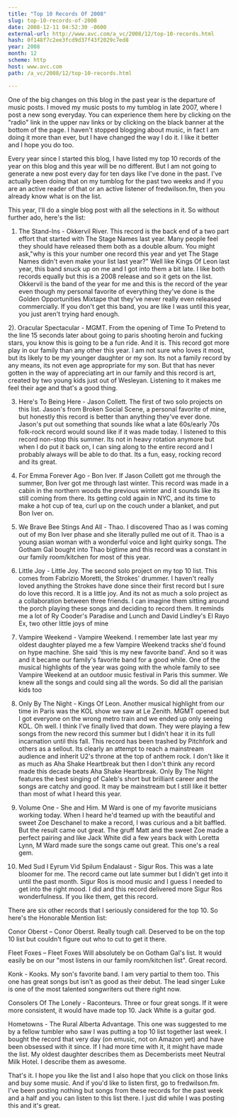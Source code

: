 ```yaml
---
title: "Top 10 Records Of 2008"
slug: top-10-records-of-2008
date: 2008-12-11 04:52:30 -0600
external-url: http://www.avc.com/a_vc/2008/12/top-10-records.html
hash: 0f148f7c2ee3fcd9d37f43f2029c7ed8
year: 2008
month: 12
scheme: http
host: www.avc.com
path: /a_vc/2008/12/top-10-records.html

---
```


One of the big changes on this blog in the past year is the departure of music posts. I moved my music posts to my tumblog in late 2007, where I post a new song everyday. You can experience them here by clicking on the "radio" link in the upper nav links or by clicking on the black banner at the bottom of the page. I haven't stopped blogging about music, in fact I am doing it more than ever, but I have changed the way I do it. I like it better and I hope you do too.


Every year since I started this blog, I have listed my top 10 records of the year on this blog and this year will be no different. But I am not going to generate a new post every day for ten days like I've done in the past. I've actually been doing that on my tumblog for the past two weeks and if you are an active reader of that or an active listener of fredwilson.fm, then you already know what is on the list.


This year, I'll do a single blog post with all the selections in it. So without further ado, here's the list:


1) The Stand-Ins - Okkervil River. This record is the back end of a two part effort that started with The Stage Names last year. Many people feel they should have released them both as a double album. You might ask,"why is this your number one record this year and yet The Stage Names didn't even make your list last year?" Well like Kings Of Leon last year, this band snuck up on me and I got into them a bit late. I like both records equally but this is a 2008 release and so it gets on the list. Okkervil is the band of the year for me and this is the record of the year even though my personal favorite of everything they've done is the Golden Opportunities Mixtape that they've never really even released commercially. If you don't get this band, you are like I was until this year, you just aren't trying hard enough.


2). Oracular Spectacular - MGMT. From the opening of Time To Pretend to the line 15 seconds later about going to paris shooting heroin and fucking stars, you know this is going to be a fun ride. And it is. This record got more play in our family than any other this year. I am not sure who loves it most, but its likely to be my younger daughter or my son. Its not a family record by any means, its not even age appropriate for my son. But that has never gotten in the way of appreciating art in our family and this record is art, created by two young kids just out of Wesleyan. Listening to it makes me feel their age and that's a good thing.


3) Here's To Being Here - Jason Collett. The first of two solo projects on this list. Jason's from Broken Social Scene, a personal favorite of mine, but honestly this record is better than anything they've ever done. Jason's put out something that sounds like what a late 60s/early 70s folk-rock record would sound like if it was made today. I listened to this record non-stop this summer. Its not in heavy rotation anymore but when I do put it back on, I can sing along to the entire record and I probably always will be able to do that. Its a fun, easy, rocking record and its great.


4) For Emma Forever Ago - Bon Iver. If Jason Collett got me through the summer, Bon Iver got me through last winter. This record was made in a cabin in the northern woods the previous winter and it sounds like its still coming from there. Its getting cold again in NYC, and its time to make a hot cup of tea, curl up on the couch under a blanket, and put Bon Iver on.


5) We Brave Bee Stings And All - Thao. I discovered Thao as I was coming out of my Bon Iver phase and she literally pulled me out of it. Thao is a young asian woman with a wonderful voice and light quirky songs. The Gotham Gal bought into Thao bigtime and this record was a constant in our family room/kitchen for most of this year.


6) Little Joy - Little Joy. The second solo project on my top 10 list. This comes from Fabrizio Moretti, the Strokes' drummer. I haven't really loved anything the Strokes have done since their first record but I sure do love this record. It is a little joy. And its not as much a solo project as a collaboration between three friends. I can imagine them sitting around the porch playing these songs and deciding to record them. It reminds me a lot of Ry Cooder's Paradise and Lunch and David Lindley's El Rayo Ex, two other little joys of mine


7) Vampire Weekend - Vampire Weekend. I remember late last year my oldest daughter played me a few Vampire Weekend tracks she'd found on hype machine. She said 'this is my new favorite band'. And so it was and it became our family's favorite band for a good while. One of the musical highlights of the year was going with the whole family to see Vampire Weekend at an outdoor music festival in Paris this summer. We knew all the songs and could sing all the words. So did all the parisian kids too


8) Only By The Night - Kings Of Leon. Another musical highlight from our time in Paris was the KOL show we saw at Le Zenith. MGMT opened but I got everyone on the wrong metro train and we ended up only seeing KOL. Oh well. I think I've finally lived that down. They were playing a few songs from the new record this summer but I didn't hear it in its full incarnation until this fall. This record has been trashed by Pitchfork and others as a sellout. Its clearly an attempt to reach a mainstream audience and inherit U2's throne at the top of anthem rock. I don't like it as much as Aha Shake Heartbreak but then I don't think any record made this decade beats Aha Shake Heartbreak. Only By The Night features the best singing of Caleb's short but brilliant career and the songs are catchy and good. It may be mainstream but I still like it better than most of what I heard this year.


9) Volume One - She and Him. M Ward is one of my favorite musicians working today. When I heard he'd teamed up with the beautiful and sweet Zoe Deschanel to make a record, I was curious and a bit baffled. But the result came out great. The gruff Matt and the sweet Zoe made a perfect pairing and like Jack White did a few years back with Loretta Lynn, M Ward made sure the songs came out great. This one's a real gem.


10) Med Sud I Eyrum Vid Spilum Endalaust - Sigur Ros. This was a late bloomer for me. The record came out late summer but I didn't get into it until the past month. Sigur Ros is mood music and I guess I needed to get into the right mood. I did and this record delivered more Sigur Ros wonderfulness. If you like them, get this record.


There are six other records that I seriously considered for the top 10. So here's the Honorable Mention list:


Conor Oberst – Conor Oberst. Really tough call. Deserved to be on the top 10 list but couldn't figure out who to cut to get it there.


Fleet Foxes – Fleet Foxes Will absolutely be on Gotham Gal's list. It would easily be on our "most listens in our family room/kitchen list". Great record.


Konk - Kooks. My son's favorite band. I am very partial to them too. This one has great songs but isn't as good as their debut. The lead singer Luke is one of the most talented songwriters out there right now.


Consolers Of The Lonely - Raconteurs. Three or four great songs. If it were more consistent, it would have made top 10. Jack White is a guitar god.


Hometowns - The Rural Alberta Advantage. This one was suggested to me by a fellow tumbler who saw I was putting a top 10 list together last week. I bought the record that very day (on emusic, not on Amazon yet) and have been obsessed with it since. If I had more time with it, it might have made the list. My oldest daughter describes them as Decemberists meet Neutral Milk Hotel. I describe them as awesome.


That's it. I hope you like the list and I also hope that you click on those links and buy some music. And if you'd like to listen first, go to fredwilson.fm. I've been posting nothing but songs from these records for the past week and a half and you can listen to this list there. I just did while I was posting this and it's great.













        

